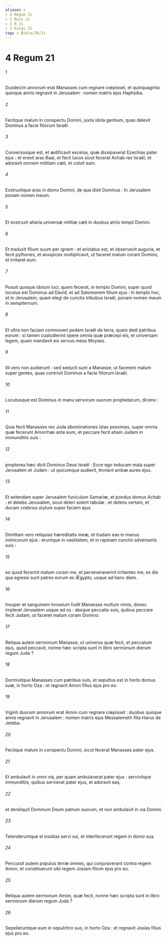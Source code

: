 ```yaml
---
aliases : 
- 4 Regum 21
- 2 Rois 21
- 2 R 21
- 2 Kings 21
tags : Bible/2R/21
---
```


# 4 Regum 21

###### 1
Duodecim annorum erat Manasses cum regnare cœpisset, et quinquaginta quinque annis regnavit in Jerusalem : nomen matris ejus Haphsiba.
###### 2
Fecitque malum in conspectu Domini, juxta idola gentium, quas delevit Dominus a facie filiorum Israël.
###### 3
Conversusque est, et ædificavit excelsa, quæ dissipaverat Ezechias pater ejus : et erexit aras Baal, et fecit lucos sicut fecerat Achab rex Israël, et adoravit omnem militiam cæli, et coluit eam.
###### 4
Exstruxitque aras in domo Domini, de qua dixit Dominus : In Jerusalem ponam nomen meum.
###### 5
Et exstruxit altaria universæ militiæ cæli in duobus atriis templi Domini.
###### 6
Et traduxit filium suum per ignem : et ariolatus est, et observavit auguria, et fecit pythones, et aruspices multiplicavit, ut faceret malum coram Domino, et irritaret eum.
###### 7
Posuit quoque idolum luci, quem fecerat, in templo Domini, super quod locutus est Dominus ad David, et ad Salomonem filium ejus : In templo hoc, et in Jerusalem, quam elegi de cunctis tribubus Israël, ponam nomen meum in sempiternum.
###### 8
Et ultra non faciam commoveri pedem Israël de terra, quam dedi patribus eorum : si tamen custodierint opere omnia quæ præcepi eis, et universam legem, quam mandavit eis servus meus Moyses.
###### 9
Illi vero non audierunt : sed seducti sunt a Manasse, ut facerent malum super gentes, quas contrivit Dominus a facie filiorum Israël.
###### 10
Locutusque est Dominus in manu servorum suorum prophetarum, dicens :
###### 11
Quia fecit Manasses rex Juda abominationes istas pessimas, super omnia quæ fecerunt Amorrhæi ante eum, et peccare fecit etiam Judam in immunditiis suis :
###### 12
propterea hæc dicit Dominus Deus Israël : Ecce ego inducam mala super Jerusalem et Judam : ut quicumque audierit, tinniant ambæ aures ejus.
###### 13
Et extendam super Jerusalem funiculum Samariæ, et pondus domus Achab : et delebo Jerusalem, sicut deleri solent tabulæ : et delens vertam, et ducam crebrius stylum super faciem ejus.
###### 14
Dimittam vero reliquias hæreditatis meæ, et tradam eas in manus inimicorum ejus : eruntque in vastitatem, et in rapinam cunctis adversariis suis :
###### 15
eo quod fecerint malum coram me, et perseveraverint irritantes me, ex die qua egressi sunt patres eorum ex Ægypto, usque ad hanc diem.
###### 16
Insuper et sanguinem innoxium fudit Manasses multum nimis, donec impleret Jerusalem usque ad os : absque peccatis suis, quibus peccare fecit Judam, ut faceret malum coram Domino.
###### 17
Reliqua autem sermonum Manasse, ut universa quæ fecit, et peccatum ejus, quod peccavit, nonne hæc scripta sunt in libro sermonum dierum regum Juda ?
###### 18
Dormivitque Manasses cum patribus suis, et sepultus est in horto domus suæ, in horto Oza : et regnavit Amon filius ejus pro eo.
###### 19
Viginti duorum annorum erat Amon cum regnare cœpisset : duobus quoque annis regnavit in Jerusalem : nomen matris ejus Messalemeth filia Harus de Jeteba.
###### 20
Fecitque malum in conspectu Domini, sicut fecerat Manasses pater ejus.
###### 21
Et ambulavit in omni via, per quam ambulaverat pater ejus : servivitque immunditiis, quibus servierat pater ejus, et adoravit eas,
###### 22
et dereliquit Dominum Deum patrum suorum, et non ambulavit in via Domini.
###### 23
Tetenderuntque ei insidias servi sui, et interfecerunt regem in domo sua.
###### 24
Percussit autem populus terræ omnes, qui conjuraverant contra regem Amon, et constituerunt sibi regem Josiam filium ejus pro eo.
###### 25
Reliqua autem sermonum Amon, quæ fecit, nonne hæc scripta sunt in libro sermonum dierum regum Juda ?
###### 26
Sepelieruntque eum in sepulchro suo, in horto Oza : et regnavit Josias filius ejus pro eo.
